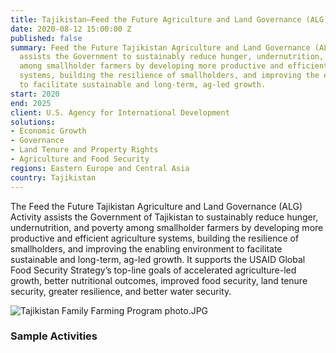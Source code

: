 ```yaml
---
title: Tajikistan—Feed the Future Agriculture and Land Governance (ALG)
date: 2020-08-12 15:00:00 Z
published: false
summary: Feed the Future Tajikistan Agriculture and Land Governance (ALG) Activity
  assists the Government to sustainably reduce hunger, undernutrition, and poverty
  among smallholder farmers by developing more productive and efficient agriculture
  systems, building the resilience of smallholders, and improving the enabling environment
  to facilitate sustainable and long-term, ag-led growth.
start: 2020
end: 2025
client: U.S. Agency for International Development
solutions:
- Economic Growth
- Governance
- Land Tenure and Property Rights
- Agriculture and Food Security
regions: Eastern Europe and Central Asia
country: Tajikistan
---
```


The Feed the Future Tajikistan Agriculture and Land Governance (ALG) Activity assists the Government of Tajikistan to sustainably reduce hunger, undernutrition, and poverty among smallholder farmers by developing more productive and efficient agriculture systems, building the resilience of smallholders, and improving the enabling environment to facilitate sustainable and long-term, ag-led growth. It supports the USAID Global Food Security Strategy’s top-line goals of accelerated agriculture-led growth, better nutritional outcomes, improved food security, land tenure security, greater resilience, and better water security.

![Tajikistan Family Farming Program photo.JPG](/uploads/Tajikistan%20Family%20Farming%20Program%20photo.JPG)

### Sample Activities
 